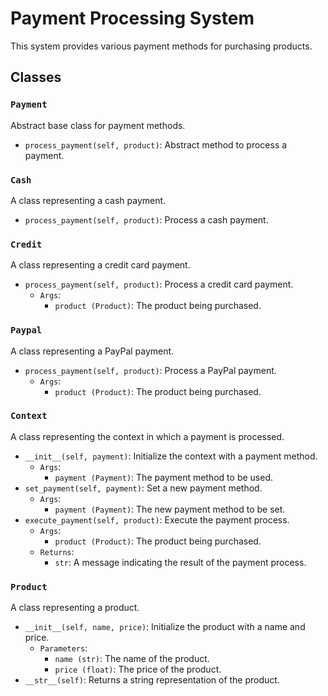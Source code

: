 # Payment Processing System

This system provides various payment methods for purchasing products.

## Classes

### `Payment`

Abstract base class for payment methods.

- `process_payment(self, product)`: Abstract method to process a payment.

### `Cash`

A class representing a cash payment.

- `process_payment(self, product)`: Process a cash payment.

### `Credit`

A class representing a credit card payment.

- `process_payment(self, product)`: Process a credit card payment.
  - `Args`:
    - `product (Product)`: The product being purchased.

### `Paypal`

A class representing a PayPal payment.

- `process_payment(self, product)`: Process a PayPal payment.
  - `Args`:
    - `product (Product)`: The product being purchased.

### `Context`

A class representing the context in which a payment is processed.

- `__init__(self, payment)`: Initialize the context with a payment method.
  - `Args`:
    - `payment (Payment)`: The payment method to be used.
- `set_payment(self, payment)`: Set a new payment method.
  - `Args`:
    - `payment (Payment)`: The new payment method to be set.
- `execute_payment(self, product)`: Execute the payment process.
  - `Args`:
    - `product (Product)`: The product being purchased.
  - `Returns`:
    - `str`: A message indicating the result of the payment process.

### `Product`

A class representing a product.

- `__init__(self, name, price)`: Initialize the product with a name and price.
  - `Parameters`:
    - `name (str)`: The name of the product.
    - `price (float)`: The price of the product.
- `__str__(self)`: Returns a string representation of the product.
